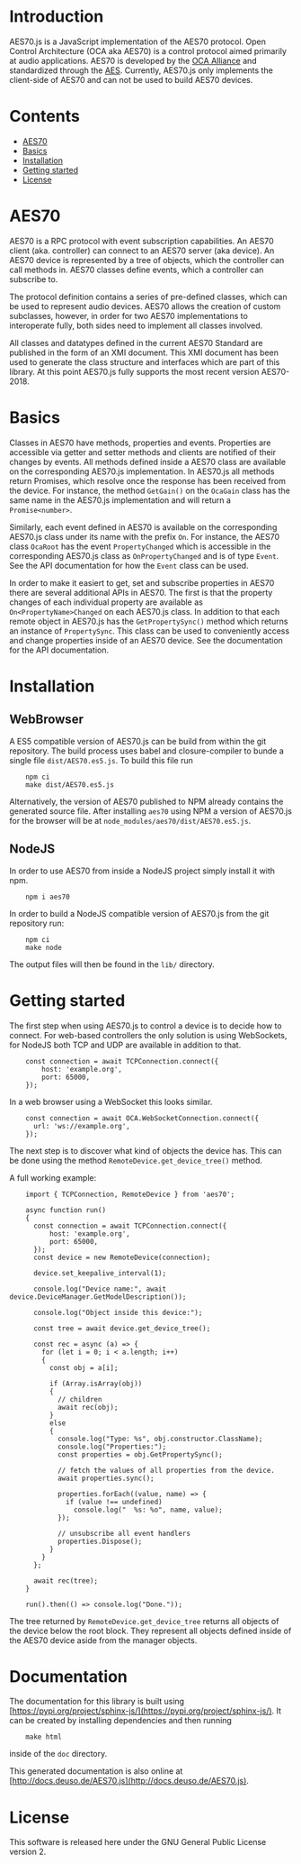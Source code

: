 # Introduction

AES70.js is a JavaScript implementation of the AES70 protocol.
Open Control Architecture (OCA aka AES70) is a control protocol aimed primarily at
audio applications. AES70 is developed by the [OCA Alliance](http://ocaalliance.com/)
and standardized through the [AES](http://www.aes.org/publications/standards/search.cfm?docID=101).
Currently, AES70.js only implements the client-side of AES70 and can not
be used to build AES70 devices.

# Contents

* [AES70](#aes70)
* [Basics](#basics)
* [Installation](#installation)
* [Getting started](#getting-started)
* [License](#license)

# AES70

AES70 is a RPC protocol with event subscription capabilities.
An AES70 client (aka. controller) can connect to an AES70 server (aka device).
An AES70 device is represented by a tree of objects, which the controller can call
methods in. AES70 classes define events, which a controller can subscribe to.

The protocol definition contains a series of pre-defined classes, which can
be used to represent audio devices. AES70 allows the creation of custom subclasses,
however, in order for two AES70 implementations to interoperate fully, both sides
need to implement all classes involved.

All classes and datatypes defined in the
current AES70 Standard are published in the form of an XMI document. This XMI
document has been used to generate the class structure and interfaces which
are part of this library. At this point AES70.js fully supports the most recent
version AES70-2018.

# Basics

Classes in AES70 have methods, properties and events. Properties are accessible
via getter and setter methods and clients are notified of their changes by
events. All methods defined inside a AES70 class are available on the
corresponding AES70.js implementation. In AES70.js all methods return Promises,
which resolve once the response has been received from the device. For instance,
the method `GetGain()` on the `OcaGain` class has the same name in the AES70.js
implementation and will return a `Promise<number>`.

Similarly, each event defined in AES70 is available on the corresponding
AES70.js class under its name with the prefix `On`. For instance, the AES70
class `OcaRoot` has the event `PropertyChanged` which is accessible in the
corresponding AES70.js class as `OnPropertyChanged` and is of type `Event`. See
the API documentation for how the `Event` class can be used.

In order to make it easiert to get, set and subscribe properties in AES70 there
are several additional APIs in AES70. The first is that the property changes of
each individual property are available as `On<PropertyName>Changed` on each
AES70.js class. In addition to that each remote object in AES70.js has the
`GetPropertySync()` method which returns an instance of `PropertySync`. This
class can be used to conveniently access and change properties inside of an
AES70 device. See the documentation for the API documentation.

# Installation

## WebBrowser

A ES5 compatible version of AES70.js can be build from within the git
repository. The build process uses babel and closure-compiler to bunde a single
file `dist/AES70.es5.js`. To build this file run

        npm ci
        make dist/AES70.es5.js

Alternatively, the version of AES70 published to NPM already contains the 
generated source file. After installing `aes70` using NPM a version of AES70.js
for the browser will be at `node_modules/aes70/dist/AES70.es5.js`.

## NodeJS

In order to use AES70 from inside a NodeJS project simply install it with npm.

        npm i aes70

In order to build a NodeJS compatible version of AES70.js from the git
repository run:

        npm ci
        make node

The output files will then be found in the `lib/` directory.

# Getting started

The first step when using AES70.js to control a device is to decide how to
connect. For web-based controllers the only solution is using WebSockets, for
NodeJS both TCP and UDP are available in addition to that.

        const connection = await TCPConnection.connect({
            host: 'example.org',
            port: 65000,
        });

In a web browser using a WebSocket this looks similar.

        const connection = await OCA.WebSocketConnection.connect({
          url: 'ws://example.org',
        });

The next step is to discover what kind of objects the device has. This can be
done using the method `RemoteDevice.get_device_tree()` method.

A full working example:

        import { TCPConnection, RemoteDevice } from 'aes70';

        async function run()
        {
          const connection = await TCPConnection.connect({
              host: 'example.org',
              port: 65000,
          });
          const device = new RemoteDevice(connection);

          device.set_keepalive_interval(1);

          console.log("Device name:", await device.DeviceManager.GetModelDescription());

          console.log("Object inside this device:");

          const tree = await device.get_device_tree();

          const rec = async (a) => {
            for (let i = 0; i < a.length; i++)
            {
              const obj = a[i];

              if (Array.isArray(obj))
              {
                // children
                await rec(obj);
              }
              else
              {
                console.log("Type: %s", obj.constructor.ClassName);
                console.log("Properties:");
                const properties = obj.GetPropertySync();

                // fetch the values of all properties from the device.
                await properties.sync();

                properties.forEach((value, name) => {
                  if (value !== undefined)
                    console.log("  %s: %o", name, value);
                });

                // unsubscribe all event handlers
                properties.Dispose();
              }
            }
          };

          await rec(tree);
        }

        run().then(() => console.log("Done."));

The tree returned by `RemoteDevice.get_device_tree` returns all objects of the
device below the root block. They represent all objects defined inside of the
AES70 device aside from the manager objects. 

# Documentation

The documentation for this library is built using
[https://pypi.org/project/sphinx-js/](https://pypi.org/project/sphinx-js/). It
can be created by installing dependencies and then running

        make html

inside of the `doc` directory.

This generated documentation is also online at
[http://docs.deuso.de/AES70.js](http://docs.deuso.de/AES70.js).

# License

This software is released here under the GNU General Public License version 2.
